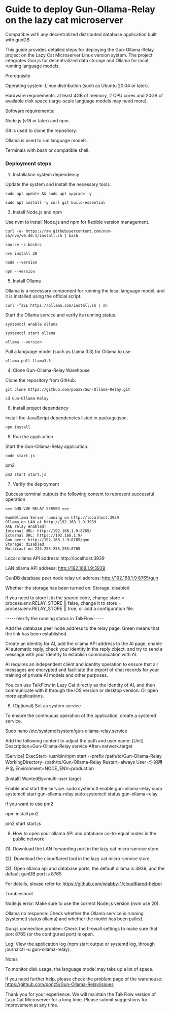 # Guide to deploy Gun-Ollama-Relay on the lazy cat microserver

Compatible with any decentralized distributed database application built with gunDB

This guide provides detailed steps for deploying the Gun-Ollama-Relay project on the Lazy Cat Microserver Linux version system. The project integrates Gun.js for decentralized data storage and Ollama for local running language models.

Prerequisite

Operating system: Linux distribution (such as Ubuntu 20.04 or later).

Hardware requirements: at least 4GB of memory, 2 CPU cores and 20GB of available disk space (large-scale language models may need more).

Software requirements:

Node.js (v16 or later) and npm.

Git is used to clone the repository.

Ollama is used to run language models.

Terminals with bash or compatible shell.



### Deployment steps

1. Installation system dependency

Update the system and install the necessary tools.

```base
sudo apt update && sudo apt upgrade -y
```
```base
sudo apt install -y curl git build-essential
```

3. Install Node.js and npm

Use nvm to install Node.js and npm for flexible version management.

```base
curl -o- https://raw.githubusercontent.com/nvm-sh/nvm/v0.40.1/install.sh | bash
```
```base
source ~/.bashrc
```
```base
nvm install 20
```
```base
node --version
```
```base
npm --version
```



5. Install Ollama

Ollama is a necessary component for running the local language model, and it is installed using the official script.

```base
curl -fsSL https://ollama.com/install.sh | sh
```
Start the Ollama service and verify its running status.
```base
systemctl enable ollama
```
```base
systemctl start ollama
```
```base
ollama --version
```

Pull a language model (such as Llama 3.3) for Ollama to use.
```base
ollama pull llama3.3
```

4. Clone Gun-Ollama-Relay Warehouse

Clone the repository from GitHub.
```base
git clone https://github.com/ponzS/Gun-Ollama-Relay.git
```
```base
cd Gun-Ollama-Relay
```

6. Install project dependency

Install the JavaScript dependencies listed in package.json.
```base
npm install
```

8. Run the application

Start the Gun-Ollama-Relay application.

```base
node start.js
```
pm2 
```base
pm2 start start.js
```


7. Verify the deployment

Success terminal outputs the following content to represent successful operation
 ```base
=== GUN-VUE RELAY SERVER ===

Gun&Ollama Server running on http://localhost:3939
Ollama on LAN at http://192.168.1.9:3939
AXE relay enabled!
Internal URL: http://192.168.1.9:8765/
External URL: https://192.168.1.9/
Gun peer: http://192.168.1.9:8765/gun
Storage: disabled
Multicast on 233.255.255.255:8765
 ```

Local ollama API address: http://localhost:3939

LAN ollama API address: http://192.168.1.9:3939

GunDB database peer node relay url address: http://192.168.1.9:8765/gun

Whether the storage has been turned on: Storage: disabled

If you need to store it in the source code, change store = process.env.RELAY_STORE || false, change it to store = process.env.RELAY_STORE || true, or add a configuration file.


------Verify the running status in TalkFlow-----

Add the database peer node address to the relay page. Green means that the link has been established.

Create an identity for AI, add the ollama API address to the AI page, enable AI automatic reply, check your identity in the reply object, and try to send a message with your identity to establish communication with AI.

AI requires an independent client and identity operation to ensure that all messages are encrypted and facilitate the export of chat records for your training of private AI models and other purposes.

You can use TalkFlow in Lazy Cat directly as the identity of AI, and then communicate with it through the iOS version or desktop version. Or open more applications.

8. (Optional) Set as system service

To ensure the continuous operation of the application, create a systemd service.

Sudo nano /etc/systemd/system/gun-ollama-relay.service

Add the following content to adjust the path and user name:
[Unit]
Description=Gun-Ollama-Relay service
After=network.target

[Service]
ExecStart=/usr/bin/npm start --prefix /path/to/Gun-Ollama-Relay
WorkingDirectory=/path/to/Gun-Ollama-Relay
Restart=always
User=你的用户名
Environment=NODE_ENV=production

[Install]
WantedBy=multi-user.target

Enable and start the service.
sudo systemctl enable gun-ollama-relay
sudo systemctl start gun-ollama-relay
sudo systemctl status gun-ollama-relay

if you want to use pm2

npm install pm2

pm2 start start.js

9. How to open your ollama API and database co-to-equal nodes in the public network

(1). Download the LAN forwarding port in the lazy cat micro-service store

(2). Download the cloudflared tool in the lazy cat micro-service store

(3). Open ollama api and database ports, the default ollama is 3939, and the default gunDB port is 8765

For details, please refer to: https://github.com/wlabby-1/cloudflared-helper

Troubleshoot

Node.js error: Make sure to use the correct Node.js version (nvm use 20).

Ollama no response: Check whether the Ollama service is running (systemctl status ollama) and whether the model has been pulled.

Gun.js connection problem: Check the firewall settings to make sure that port 8765 (or the configured port) is open.

Log: View the application log (npm start output or systemd log, through journalctl -u gun-ollama-relay).

Notes

To monitor disk usage, the language model may take up a lot of space.

If you need further help, please check the problem page of the warehouse: https://github.com/ponzS/Gun-Ollama-Relay/issues

Thank you for your experience. We will maintain the TalkFlow version of Lazy Cat Microserver for a long time. Please submit suggestions for improvement at any time.
